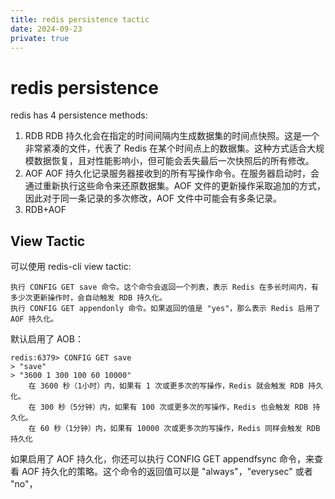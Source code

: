 ```yaml
---
title: redis persistence tactic
date: 2024-09-23
private: true
---
```

# redis persistence
redis has 4 persistence methods:
1. RDB
RDB 持久化会在指定的时间间隔内生成数据集的时间点快照。这是一个非常紧凑的文件，代表了 Redis 在某个时间点上的数据集。这种方式适合大规模数据恢复，且对性能影响小，但可能会丢失最后一次快照后的所有修改。
2. AOF
AOF 持久化记录服务器接收到的所有写操作命令。在服务器启动时，会通过重新执行这些命令来还原数据集。AOF 文件的更新操作采取追加的方式，因此对于同一条记录的多次修改，AOF 文件中可能会有多条记录。
2. RDB+AOF

## View Tactic
可以使用 redis-cli view tactic:

    执行 CONFIG GET save 命令。这个命令会返回一个列表，表示 Redis 在多长时间内，有多少次更新操作时，会自动触发 RDB 持久化。
    执行 CONFIG GET appendonly 命令。如果返回的值是 "yes"，那么表示 Redis 启用了 AOF 持久化。

默认启用了 AOB：

    redis:6379> CONFIG GET save
    > "save"
    > "3600 1 300 100 60 10000"
        在 3600 秒（1小时）内，如果有 1 次或更多次的写操作，Redis 就会触发 RDB 持久化。
        在 300 秒（5分钟）内，如果有 100 次或更多次的写操作，Redis 也会触发 RDB 持久化。
        在 60 秒（1分钟）内，如果有 10000 次或更多次的写操作，Redis 同样会触发 RDB 持久化


如果启用了 AOF 持久化，你还可以执行 CONFIG GET appendfsync 命令，来查看 AOF 持久化的策略。这个命令的返回值可以是 "always"，"everysec" 或者 "no"，